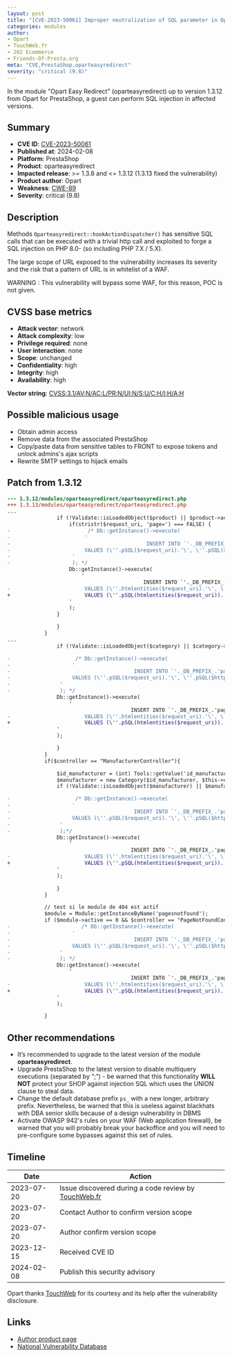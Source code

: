 ```yaml
---
layout: post
title: "[CVE-2023-50061] Improper neutralization of SQL parameter in Opart Easy Redirect for PrestaShop"
categories: modules
author:
- Opart
- TouchWeb.fr
- 202 Ecommerce
- Friends-Of-Presta.org
meta: "CVE,PrestaShop,oparteasyredirect"
severity: "critical (9.8)"
---
```


In the module "Opart Easy Redirect" (oparteasyredirect) up to version 1.3.12 from Opart for PrestaShop, a guest can perform SQL injection in affected versions.


## Summary

* **CVE ID**: [CVE-2023-50061](https://cve.mitre.org/cgi-bin/cvename.cgi?name=CVE-2023-50061)
* **Published at**: 2024-02-08
* **Platform**: PrestaShop
* **Product**: oparteasyredirect
* **Impacted release**: >= 1.3.8 and <= 1.3.12 (1.3.13 fixed the vulnerability)
* **Product author**: Opart
* **Weakness**: [CWE-89](https://cwe.mitre.org/data/definitions/89.html)
* **Severity**: critical (9.8)

## Description

Methods `Oparteasyredirect::hookActionDispatcher()` has sensitive SQL calls that can be executed with a trivial http call and exploited to forge a SQL injection on PHP 8.0- (so including PHP 7.X / 5.X).

The large scope of URL exposed to the vulnerability increases its severity and the risk that a pattern of URL is in whitelist of a WAF.

WARNING : This vulnerability will bypass some WAF, for this reason, POC is not given.

## CVSS base metrics

* **Attack vector**: network
* **Attack complexity**: low
* **Privilege required**: none
* **User interaction**: none
* **Scope**: unchanged
* **Confidentiality**: high
* **Integrity**: high
* **Availability**: high

**Vector string**: [CVSS:3.1/AV:N/AC:L/PR:N/UI:N/S:U/C:H/I:H/A:H](https://nvd.nist.gov/vuln-metrics/cvss/v3-calculator?vector=AV:N/AC:L/PR:N/UI:N/S:U/C:H/I:H/A:H)

## Possible malicious usage

* Obtain admin access
* Remove data from the associated PrestaShop
* Copy/paste data from sensitive tables to FRONT to expose tokens and unlock admins's ajax scripts
* Rewrite SMTP settings to hijack emails


## Patch from 1.3.12

```diff
--- 1.3.12/modules/oparteasyredirect/oparteasyredirect.php
+++ 1.3.13/modules/oparteasyredirect/oparteasyredirect.php
...
                if (!Validate::isLoadedObject($product) || $product->active == 0) {
                    if(stristr($request_uri, 'page=') === FALSE) {
-                         /* Db::getInstance()->execute(
-                        '
-                                            INSERT INTO `'._DB_PREFIX_.'pagenotfound` (`request_uri`, `http_referer`, `date_add`, `id_shop`, `id_shop_group`)
-                        VALUES (\''.pSQL($request_uri).'\', \''.pSQL($http_referer).'\', NOW(), '.(int)$this->context->shop->id.', '.(int)$this->context->shop->id_shop_group.')
-                    '
-                    ); */
                    Db::getInstance()->execute(
                        '
                                            INSERT INTO `'._DB_PREFIX_.'pagenotfound` (`request_uri`, `http_referer`, `date_add`, `id_shop`, `id_shop_group`)
-                        VALUES (\''.htmlentities($request_uri).'\', \''.htmlentities($http_referer).'\', NOW(), '.(int)$this->context->shop->id.', '.(int)$this->context->shop->id_shop_group.')
+                        VALUES (\''.pSQL(htmlentities($request_uri)).'\', \''.pSQL(htmlentities($http_referer)).'\', NOW(), '.(int)$this->context->shop->id.', '.(int)$this->context->shop->id_shop_group.')
                    '
                    );
                }

                }
            }
...
                if (!Validate::isLoadedObject($category) || $category->active == 0) {

-                     /* Db::getInstance()->execute(
-                    '
-                                        INSERT INTO `'._DB_PREFIX_.'pagenotfound` (`request_uri`, `http_referer`, `date_add`, `id_shop`, `id_shop_group`)
-                    VALUES (\''.pSQL($request_uri).'\', \''.pSQL($http_referer).'\', NOW(), '.(int)$this->context->shop->id.', '.(int)$this->context->shop->id_shop_group.')
-                '
-                ); */
                Db::getInstance()->execute(
                    '
                                        INSERT INTO `'._DB_PREFIX_.'pagenotfound` (`request_uri`, `http_referer`, `date_add`, `id_shop`, `id_shop_group`)
-                        VALUES (\''.htmlentities($request_uri).'\', \''.htmlentities($http_referer).'\', NOW(), '.(int)$this->context->shop->id.', '.(int)$this->context->shop->id_shop_group.')
+                        VALUES (\''.pSQL(htmlentities($request_uri)).'\', \''.pSQL(htmlentities($http_referer)).'\', NOW(), '.(int)$this->context->shop->id.', '.(int)$this->context->shop->id_shop_group.')
                '
                );

                }
            }
            if($controller == "ManufacturerController"){

                $id_manufacturer = (int) Tools::getValue('id_manufacturer');
                $manufacturer = new Category($id_manufacturer, $this->context->language->id, $this->context->shop->id);
                if (!Validate::isLoadedObject($manufacturer) || $manufacturer->active == 0) {

-                     /* Db::getInstance()->execute(
-                    '
-                                        INSERT INTO `'._DB_PREFIX_.'pagenotfound` (`request_uri`, `http_referer`, `date_add`, `id_shop`, `id_shop_group`)
-                    VALUES (\''.pSQL($request_uri).'\', \''.pSQL($http_referer).'\', NOW(), '.(int)$this->context->shop->id.', '.(int)$this->context->shop->id_shop_group.')
-                ' 
-                );*/
                Db::getInstance()->execute(
                    '
                                        INSERT INTO `'._DB_PREFIX_.'pagenotfound` (`request_uri`, `http_referer`, `date_add`, `id_shop`, `id_shop_group`)
-                        VALUES (\''.htmlentities($request_uri).'\', \''.htmlentities($http_referer).'\', NOW(), '.(int)$this->context->shop->id.', '.(int)$this->context->shop->id_shop_group.')
+                        VALUES (\''.pSQL(htmlentities($request_uri)).'\', \''.pSQL(htmlentities($http_referer)).'\', NOW(), '.(int)$this->context->shop->id.', '.(int)$this->context->shop->id_shop_group.')
                '
                );

                }
            }

            // test si le module de 404 est actif
            $module = Module::getInstanceByName('pagesnotfound');
            if ($module->active == 0 && $controller == "PageNotFoundController") {
-                       /* Db::getInstance()->execute(
-                    '
-                                        INSERT INTO `'._DB_PREFIX_.'pagenotfound` (`request_uri`, `http_referer`, `date_add`, `id_shop`, `id_shop_group`)
-                    VALUES (\''.pSQL($request_uri).'\', \''.pSQL($http_referer).'\', NOW(), '.(int)$this->context->shop->id.', '.(int)$this->context->shop->id_shop_group.')
-                '
-                ); */
                Db::getInstance()->execute(
                    '
                                        INSERT INTO `'._DB_PREFIX_.'pagenotfound` (`request_uri`, `http_referer`, `date_add`, `id_shop`, `id_shop_group`)
-                        VALUES (\''.htmlentities($request_uri).'\', \''.htmlentities($http_referer).'\', NOW(), '.(int)$this->context->shop->id.', '.(int)$this->context->shop->id_shop_group.')
+                        VALUES (\''.pSQL(htmlentities($request_uri)).'\', \''.pSQL(htmlentities($http_referer)).'\', NOW(), '.(int)$this->context->shop->id.', '.(int)$this->context->shop->id_shop_group.')
                '
                );

            }
```

## Other recommendations

* It’s recommended to upgrade to the latest version of the module **oparteasyredirect**.
* Upgrade PrestaShop to the latest version to disable multiquery executions (separated by “;”) - be warned that this functionality **WILL NOT** protect your SHOP against injection SQL which uses the UNION clause to steal data.
* Change the default database prefix `ps_` with a new longer, arbitrary prefix. Nevertheless, be warned that this is useless against blackhats with DBA senior skills because of a design vulnerability in DBMS
* Activate OWASP 942's rules on your WAF (Web application firewall), be warned that you will probably break your backoffice and you will need to pre-configure some bypasses against this set of rules.

## Timeline

| Date | Action |
|--|--|
| 2023-07-20 | Issue discovered during a code review by [TouchWeb.fr](https://www.touchweb.fr) |
| 2023-07-20 | Contact Author to confirm version scope |
| 2023-07-20 | Author confirm version scope |
| 2023-12-15 | Received CVE ID |
| 2024-02-08 | Publish this security advisory |

Opart thanks [TouchWeb](https://www.touchweb.fr) for its courtesy and its help after the vulnerability disclosure.

## Links

* [Author product page](https://www.store-opart.fr/p/20-sauvegarde-partage-lien-panier.html)
* [National Vulnerability Database](https://nvd.nist.gov/vuln/detail/CVE-2023-50061)
